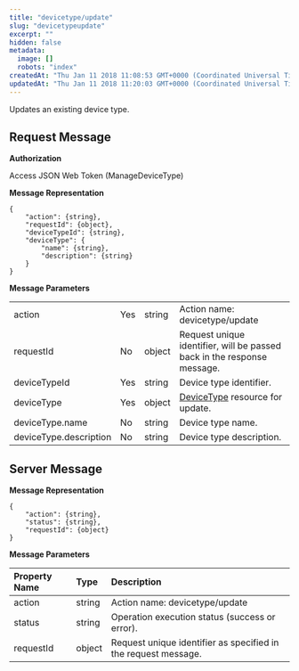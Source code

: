 ```yaml
---
title: "devicetype/update"
slug: "devicetypeupdate"
excerpt: ""
hidden: false
metadata: 
  image: []
  robots: "index"
createdAt: "Thu Jan 11 2018 11:08:53 GMT+0000 (Coordinated Universal Time)"
updatedAt: "Thu Jan 11 2018 11:20:03 GMT+0000 (Coordinated Universal Time)"
---
```

Updates an existing device type.

## Request Message

**Authorization**

Access JSON Web Token (ManageDeviceType)

**Message Representation**

```text
{
    "action": {string},
    "requestId": {object},
    "deviceTypeId": {string},
    "deviceType": {
        "name": {string},
        "description": {string}
    }
}
```

**Message Parameters**

|                        |     |        |                                                                         |
| :--------------------- | :-- | :----- | :---------------------------------------------------------------------- |
| action                 | Yes | string | Action name: devicetype/update                                          |
| requestId              | No  | object | Request unique identifier, will be passed back in the response message. |
| deviceTypeId           | Yes | string | Device type identifier.                                                 |
| deviceType             | Yes | object | [DeviceType](doc:devicetype) resource for update.                       |
| deviceType.name        | No  | string | Device type name.                                                       |
| deviceType.description | No  | string | Device type description.                                                |

## Server Message

**Message Representation**

```text
{
    "action": {string},
    "status": {string},
    "requestId": {object}
}
```

**Message Parameters**

| Property Name | Type   | Description                                                    |
| :------------ | :----- | :------------------------------------------------------------- |
| action        | string | Action name: devicetype/update                                 |
| status        | string | Operation execution status (success or error).                 |
| requestId     | object | Request unique identifier as specified in the request message. |
